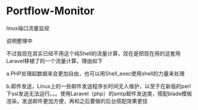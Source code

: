# Portflow-Monitor
linux端口流量监视

说明整理中

不过我现在其实已经不用这个纯Shell的流量计算，现在是把现在用的这套用Laravel移植了的一个流量计算，理由如下

a.PHP处理起数据来会更加自由，也可以用Shell_exec使用shell的力量来处理

b.邮件发送，Linux上的一些邮件发送程序长时间无人维护，以至于在新版的perl下ssl发送无法运行。。。使用Laravel（php）的smtp邮件发送类，搭配blade模板渲染，发送邮件更加方便，再和之后要做的后台搭配效果更佳
